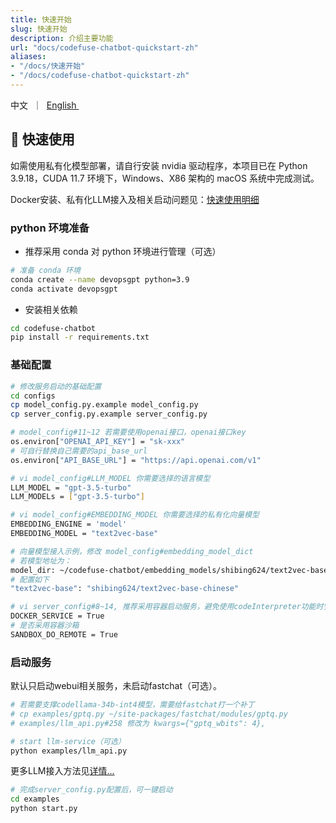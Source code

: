 ```yaml
---
title: 快速开始
slug: 快速开始
description: 介绍主要功能
url: "docs/codefuse-chatbot-quickstart-zh"
aliases:
- "/docs/快速开始"
- "/docs/codefuse-chatbot-quickstart-zh"
---
```


<p align="left">
    <a>中文</a>&nbsp ｜ &nbsp<a href="/docs/quickstart">English&nbsp </a>
</p>


## 🚀 快速使用

如需使用私有化模型部署，请自行安装 nvidia 驱动程序，本项目已在 Python 3.9.18，CUDA 11.7 环境下，Windows、X86 架构的 macOS 系统中完成测试。

Docker安装、私有化LLM接入及相关启动问题见：[快速使用明细](/docs/start-detail-zh)

### python 环境准备

- 推荐采用 conda 对 python 环境进行管理（可选）
```bash
# 准备 conda 环境
conda create --name devopsgpt python=3.9
conda activate devopsgpt
```

- 安装相关依赖
```bash
cd codefuse-chatbot
pip install -r requirements.txt
```

### 基础配置

```bash
# 修改服务启动的基础配置
cd configs
cp model_config.py.example model_config.py
cp server_config.py.example server_config.py

# model_config#11~12 若需要使用openai接口，openai接口key
os.environ["OPENAI_API_KEY"] = "sk-xxx"
# 可自行替换自己需要的api_base_url
os.environ["API_BASE_URL"] = "https://api.openai.com/v1"

# vi model_config#LLM_MODEL 你需要选择的语言模型
LLM_MODEL = "gpt-3.5-turbo"
LLM_MODELs = ["gpt-3.5-turbo"]

# vi model_config#EMBEDDING_MODEL 你需要选择的私有化向量模型
EMBEDDING_ENGINE = 'model'
EMBEDDING_MODEL = "text2vec-base"

# 向量模型接入示例，修改 model_config#embedding_model_dict
# 若模型地址为：
model_dir: ~/codefuse-chatbot/embedding_models/shibing624/text2vec-base-chinese
# 配置如下
"text2vec-base": "shibing624/text2vec-base-chinese"

# vi server_config#8~14, 推荐采用容器启动服务，避免使用codeInterpreter功能时安装其它依赖导致环境冲突
DOCKER_SERVICE = True
# 是否采用容器沙箱
SANDBOX_DO_REMOTE = True
```

### 启动服务

默认只启动webui相关服务，未启动fastchat（可选）。
```bash
# 若需要支撑codellama-34b-int4模型，需要给fastchat打一个补丁
# cp examples/gptq.py ~/site-packages/fastchat/modules/gptq.py
# examples/llm_api.py#258 修改为 kwargs={"gptq_wbits": 4},

# start llm-service（可选）
python examples/llm_api.py
```
更多LLM接入方法见[详情...](/docs/fastchat-zh)
<br>

```bash
# 完成server_config.py配置后，可一键启动
cd examples
python start.py
```
